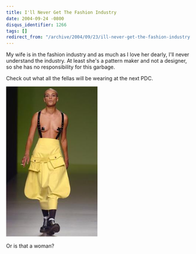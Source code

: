 ```yaml
---
title: I'll Never Get The Fashion Industry
date: 2004-09-24 -0800
disqus_identifier: 1266
tags: []
redirect_from: "/archive/2004/09/23/ill-never-get-the-fashion-industry.aspx/"
---
```


My wife is in the fashion industry and as much as I love her dearly,
I'll never understand the industry. At least she's a pattern maker and
not a designer, so she has no responsibility for this garbage.

Check out what all the fellas will be wearing at the next PDC.

![fashion](/images/highfashion.jpg)

Or is that a woman?


